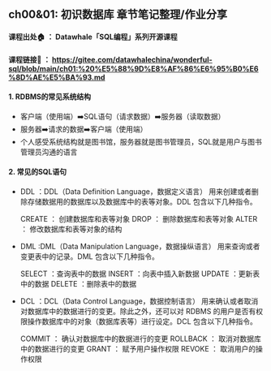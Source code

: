 ## ch00&01: 初识数据库 章节笔记整理/作业分享


#### 课程出处🏠  ： Datawhale「SQL编程」系列开源课程
#### 课程链接🔗  ： https://gitee.com/datawhalechina/wonderful-sql/blob/main/ch01:%20%E5%88%9D%E8%AF%86%E6%95%B0%E6%8D%AE%E5%BA%93.md


#### 1. RDBMS的常见系统结构
- 客户端（使用端）➡️SQL语句（请求数据）➡️服务器（读取数据）
- 服务器➡️请求的数据➡️客户端（使用端）
- 个人感受系统结构就是图书馆，服务器就是图书管理员，SQL就是用户与图书管理员沟通的语言

#### 2. 常见的SQL语句
- DDL ：DDL（Data Definition Language，数据定义语言） 用来创建或者删除存储数据用的数据库以及数据库中的表等对象。DDL 包含以下几种指令。

    CREATE ： 创建数据库和表等对象
    DROP ： 删除数据库和表等对象
    ALTER ： 修改数据库和表等对象的结构
    
- DML :DML（Data Manipulation Language，数据操纵语言） 用来查询或者变更表中的记录。DML 包含以下几种指令。

    SELECT ：查询表中的数据
    INSERT ：向表中插入新数据
    UPDATE ：更新表中的数据
    DELETE ：删除表中的数据
    
- DCL ：DCL（Data Control Language，数据控制语言） 用来确认或者取消对数据库中的数据进行的变更。除此之外，还可以对 RDBMS 的用户是否有权限操作数据库中的对象（数据库表等）进行设定。DCL 包含以下几种指令。

    COMMIT ： 确认对数据库中的数据进行的变更
    ROLLBACK ： 取消对数据库中的数据进行的变更
    GRANT ： 赋予用户操作权限
    REVOKE ： 取消用户的操作权限
